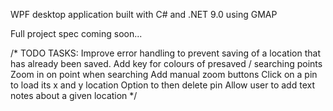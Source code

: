 WPF desktop application built with C# and .NET 9.0 using GMAP 

Full project spec coming soon...


/* 
TODO TASKS:
Improve error handling to prevent saving of a location that has already been saved. 
Add key for colours of presaved / searching points 
Zoom in on point when searching
Add manual zoom buttons 
Click on a pin to load its x and y location 
Option to then delete pin
Allow user to add text notes about a given location 
*/
